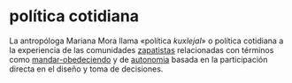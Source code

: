 # política cotidiana

La antropóloga Mariana Mora llama «política *kuxlejal*» o política cotidiana a la experiencia de las comunidades [zapatistas](zapatismo.md) relacionadas con términos como [mandar-obedeciendo](mandar-obedeciendo.md) y de [autonomia](autonomia.md) basada en la participación directa en el diseño y toma de decisiones.
